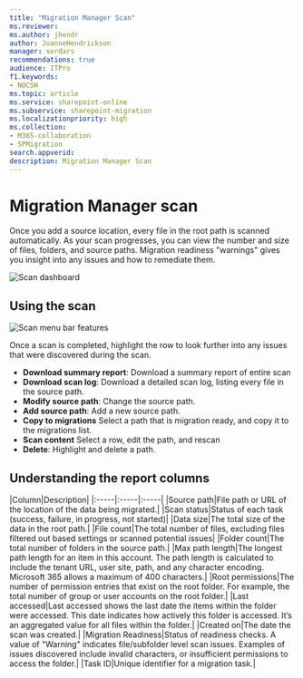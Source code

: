 ```yaml
---
title: "Migration Manager Scan"
ms.reviewer: 
ms.author: jhendr
author: JoanneHendrickson
manager: serdars
recommendations: true
audience: ITPro
f1.keywords:
- NOCSH
ms.topic: article
ms.service: sharepoint-online
ms.subservice: sharepoint-migration
ms.localizationpriority: high
ms.collection: 
- M365-collaboration
- SPMigration
search.appverid: 
description: Migration Manager Scan
---
```


# Migration Manager scan

Once you add a source location, every file in the root path is scanned automatically. As your scan progresses, you can view the number and size of files, folders, and source paths. Migration readiness "warnings" gives you insight into any issues and how to remediate them. 

![Scan dashboard](media/mm-scan-dashboard.png)

## Using the scan

![Scan menu bar features](media/mm-scan-toolbar-menu.png)

Once a scan is completed, highlight the row to look further into any issues that were discovered during the scan.

- **Download summary report**:  Download a summary report of entire scan
- **Download scan log**:  Download a detailed scan log, listing every file in the source path.
- **Modify source path**: Change the source path.
- **Add source path**:  Add a new source path.
- **Copy to migrations**  Select a path that is migration ready, and copy it to the migrations list.
- **Scan content**  Select a row, edit the path, and rescan
- **Delete**:  Highlight and delete a path.


## Understanding the report columns

|Column|Description|
|:-----|:-----|:-----|
|Source path|File path or URL of the location of the data being migrated.|
|Scan status|Status of each task (success, failure, in progress, not started)|
|Data size|The total size of the data in the root path.|
|File count|The total number of files, excluding files filtered out based settings or scanned potential issues|
|Folder count|The total number of folders in the source path.|
|Max path length|The longest path length for an item in this account.  The path length is calculated to include the tenant URL, user site, path, and any character encoding. Microsoft 365 allows a maximum of 400 characters.|
|Root permissions|The number of permission entries that exist on the root folder. For example, the total number of group or user accounts on the root folder.|
|Last accessed|Last accessed shows the last date the items within the folder were accessed. This date indicates how actively this folder is accessed.  It’s an aggregated value for all files within the folder.|
|Created on|The date the scan was created.|
|Migration Readiness|Status of readiness checks. A value of "Warning" indicates file/subfolder level scan issues. Examples of issues discovered include invalid characters, or insufficient permissions to access the folder.|
|Task ID|Unique identifier for a migration task.|


